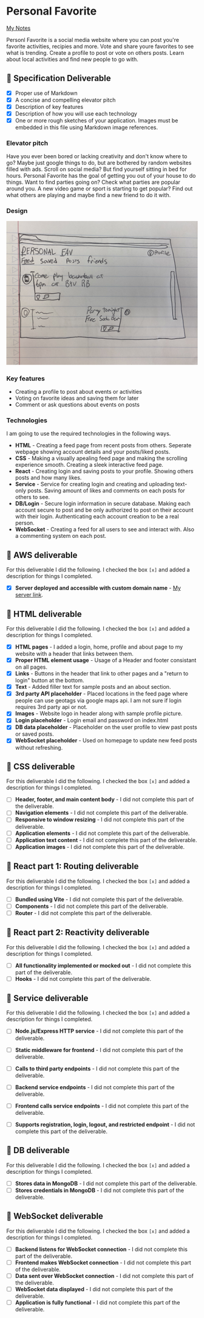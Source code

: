# Personal Favorite
[My Notes](notes.md)

Personl Favorite is a social media website where you can post you're favorite activities, recipies and more. Vote and share youre favorites to see what is trending. Create a profile to post or vote on others posts. Learn about local activities and find new people to go with. 

## 🚀 Specification Deliverable

- [x] Proper use of Markdown
- [x] A concise and compelling elevator pitch
- [x] Description of key features
- [x] Description of how you will use each technology
- [x] One or more rough sketches of your application. Images must be embedded in this file using Markdown image references.

### Elevator pitch

Have you ever been bored or lacking creativity and don't know where to go? Maybe just google things to do, but are bothered by random websites filled with ads. Scroll on social media? But find yourself sitting in bed for hours. Personal Favorite has the goal of getting you out of your house to do things. Want to find parties going on? Check what parties are popular around you. A new video game or sport is starting to get popular? Find out what others are playing and maybe find a new friend to do it with.

### Design

![Design image](design.jpg)
<!-- Lorem ipsum dolor sit amet, consectetur adipiscing elit, sed do eiusmod tempor incididunt ut labore et dolore magna aliqua. Ut enim ad minim veniam, quis nostrud exercitation ullamco laboris nisi ut aliquip ex ea commodo consequat. Duis aute irure dolor in reprehenderit in voluptate velit esse cillum dolore eu fugiat nulla pariatur. Excepteur sint occaecat cupidatat non proident, sunt in culpa qui officia deserunt mollit anim id est laborum.

```mermaid
sequenceDiagram
    actor You
    actor Website
    You->>Website: Replace this with your design
```
I didn't want to delete this so i commented it out. -->
### Key features

- Creating a profile to post about events or activities
- Voting on favorite ideas and saving them for later
- Comment or ask questions about events on posts

### Technologies

I am going to use the required technologies in the following ways.

- **HTML** - Creating a feed page from recent posts from others. Seperate webpage showing account details and your posts/liked posts.
- **CSS** - Making a visually apealing feed page and making the scrolling experience smooth. Creating a sleek interactive feed page.
- **React** - Creating login and saving posts to your profile. Showing others posts and how many likes.
- **Service** - Service for creating login and creating and uploading text-only posts. Saving amount of likes and comments on each posts for others to see. 
- **DB/Login** - Secure login information in secure database. Making each account secure to post and be only authorized to post on their account with their login. Authenticating each account creation to be a real person.
- **WebSocket** - Creating a feed for all users to see and interact with. Also a commenting system on each post.

## 🚀 AWS deliverable

For this deliverable I did the following. I checked the box `[x]` and added a description for things I completed.

- [x] **Server deployed and accessible with custom domain name** - [My server link](https://yourdomainnamehere.click).

## 🚀 HTML deliverable

For this deliverable I did the following. I checked the box `[x]` and added a description for things I completed.

- [x] **HTML pages** - I added a login, home, profile and about page to my website with a header that links between them.
- [x] **Proper HTML element usage** - Usage of a Header and footer consistant on all pages.
- [x] **Links** - Buttons in the header that link to other pages and a "return to login" button at the bottom.
- [x] **Text** - Added filler text for sample posts and an about section.
- [x] **3rd party API placeholder** - Placed locations in the feed page where people can use geotags via google maps api. I am not sure if login requires 3rd party api or not.
- [x] **Images** - Website logo in header along with sample profile picture.
- [x] **Login placeholder** - Login email and password on index.html
- [x] **DB data placeholder** - Placeholder on the user profile to view past posts or saved posts.
- [x] **WebSocket placeholder** - Used on homepage to update new feed posts without refreshing.

## 🚀 CSS deliverable

For this deliverable I did the following. I checked the box `[x]` and added a description for things I completed.

- [ ] **Header, footer, and main content body** - I did not complete this part of the deliverable.
- [ ] **Navigation elements** - I did not complete this part of the deliverable.
- [ ] **Responsive to window resizing** - I did not complete this part of the deliverable.
- [ ] **Application elements** - I did not complete this part of the deliverable.
- [ ] **Application text content** - I did not complete this part of the deliverable.
- [ ] **Application images** - I did not complete this part of the deliverable.

## 🚀 React part 1: Routing deliverable

For this deliverable I did the following. I checked the box `[x]` and added a description for things I completed.

- [ ] **Bundled using Vite** - I did not complete this part of the deliverable.
- [ ] **Components** - I did not complete this part of the deliverable.
- [ ] **Router** - I did not complete this part of the deliverable.

## 🚀 React part 2: Reactivity deliverable

For this deliverable I did the following. I checked the box `[x]` and added a description for things I completed.

- [ ] **All functionality implemented or mocked out** - I did not complete this part of the deliverable.
- [ ] **Hooks** - I did not complete this part of the deliverable.

## 🚀 Service deliverable

For this deliverable I did the following. I checked the box `[x]` and added a description for things I completed.

- [ ] **Node.js/Express HTTP service** - I did not complete this part of the deliverable.
- [ ] **Static middleware for frontend** - I did not complete this part of the deliverable.
- [ ] **Calls to third party endpoints** - I did not complete this part of the deliverable.
- [ ] **Backend service endpoints** - I did not complete this part of the deliverable.
- [ ] **Frontend calls service endpoints** - I did not complete this part of the deliverable.
- [ ] **Supports registration, login, logout, and restricted endpoint** - I did not complete this part of the deliverable.


## 🚀 DB deliverable

For this deliverable I did the following. I checked the box `[x]` and added a description for things I completed.

- [ ] **Stores data in MongoDB** - I did not complete this part of the deliverable.
- [ ] **Stores credentials in MongoDB** - I did not complete this part of the deliverable.

## 🚀 WebSocket deliverable

For this deliverable I did the following. I checked the box `[x]` and added a description for things I completed.

- [ ] **Backend listens for WebSocket connection** - I did not complete this part of the deliverable.
- [ ] **Frontend makes WebSocket connection** - I did not complete this part of the deliverable.
- [ ] **Data sent over WebSocket connection** - I did not complete this part of the deliverable.
- [ ] **WebSocket data displayed** - I did not complete this part of the deliverable.
- [ ] **Application is fully functional** - I did not complete this part of the deliverable.
